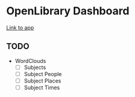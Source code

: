 # OpenLibrary Dashboard

[Link to app](alexbatistaarantes.github.io/openlibrary-dashboard)

## TODO
- WordClouds
    - [ ] Subjects
    - [ ] Subject People
    - [ ] Subject Places
    - [ ] Subject Times
